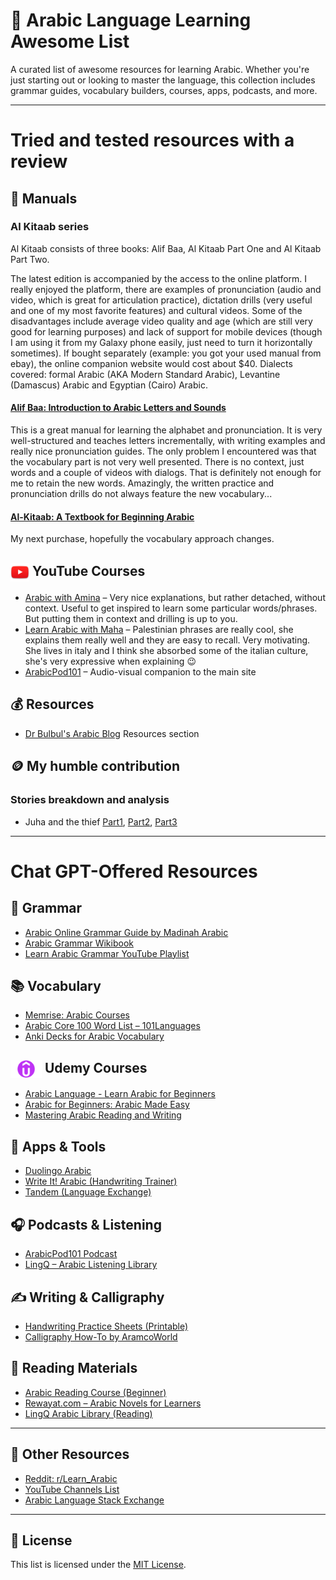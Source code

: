 # 🌟 Arabic Language Learning Awesome List

A curated list of awesome resources for learning Arabic. Whether you're just starting out or looking to master the language, this collection includes grammar guides, vocabulary builders, courses, apps, podcasts, and more.

---
# Tried and tested resources with a review

## 📖 Manuals
### Al Kitaab series
Al Kitaab consists of three books: Alif Baa, Al Kitaab Part One and Al Kitaab Part Two. 

The latest edition is accompanied by the access to the online platform. I really enjoyed the platform, there are examples of pronunciation (audio and video, which is great for articulation practice), dictation drills (very useful and one of my most favorite features) and cultural videos.
Some of the disadvantages include average video quality and age (which are still very good for learning purposes) and lack of support for mobile devices (though I am using it from my Galaxy phone easily, just need to turn it horizontally sometimes).
If bought separately (example: you got your used manual from ebay), the online companion website would cost about $40.
Dialects covered: formal Arabic (AKA Modern Standard Arabic), Levantine (Damascus) Arabic and Egyptian (Cairo) Arabic.

#### [Alif Baa: Introduction to Arabic Letters and Sounds](https://a.co/d/6bh909H)
This is a great manual for learning the alphabet and pronunciation. It is very well-structured and teaches letters incrementally, with writing examples and really nice pronunciation guides. 
The only problem I encountered was that the vocabulary part is not very well presented. There is no context, just words and a couple of videos with dialogs. That is definitely not enough for me to retain the new words. 
Amazingly, the written practice and pronunciation drills do not always feature the new vocabulary...

#### [Al-Kitaab: A Textbook for Beginning Arabic](https://a.co/d/ai5YPrI)
My next purchase, hopefully the vocabulary approach changes.

## <img src="img/youtube.png" width="30" style="vertical-align: middle;"> YouTube Courses

- [Arabic with Amina](https://www.youtube.com/@Arabicwithamina) – Very nice explanations, but rather detached, without context. Useful to get inspired to learn some particular words/phrases. But putting them in context and drilling is up to you.
- [Learn Arabic with Maha](https://www.youtube.com/@LearnArabicwithMaha) – Palestinian phrases are really cool, she explains them really well and they are easy to recall. Very motivating. She lives in italy and I think she absorbed some of the italian culture, she's very expressive when explaining :wink:
- [ArabicPod101](https://www.youtube.com/@arabicpod101) – Audio-visual companion to the main site

## :moneybag: Resources
- [Dr Bulbul's Arabic Blog](https://drbulbul.com/resources-for-learners-of-arabic/) Resources section

## :coin: My humble contribution
### Stories breakdown and analysis
- Juha and the thief [Part1](https://ideruga.github.io/arabic-language-learning-awesome-list/stories/juha_and_the_thief/juha-and-the-thief-01.pdf), [Part2](https://ideruga.github.io/arabic-language-learning-awesome-list/stories/juha_and_the_thief/juha-and-the-thief-02.pdf), [Part3](https://ideruga.github.io/arabic-language-learning-awesome-list/stories/juha_and_the_thief/juha-and-the-thief-03.pdf)

---
# Chat GPT-Offered Resources

## 🧠 Grammar

- [Arabic Online Grammar Guide by Madinah Arabic](https://www.madinaharabic.com/Arabic_Grammar.html)
- [Arabic Grammar Wikibook](https://en.wikibooks.org/wiki/Arabic)
- [Learn Arabic Grammar YouTube Playlist](https://www.youtube.com/playlist?list=PLJicmE8fK0EhImBeZQOEF8dqkbOUK4L6W)

## 📚 Vocabulary

- [Memrise: Arabic Courses](https://www.memrise.com/)
- [Arabic Core 100 Word List – 101Languages](https://www.101languages.net/arabic/most-common-arabic-words/)
- [Anki Decks for Arabic Vocabulary](https://ankiweb.net/shared/decks/arabic)

## <img src="img/udemy.png" alt="Udemy Logo" width="50" style="vertical-align: middle;"/> Udemy Courses

- [Arabic Language - Learn Arabic for Beginners](https://www.udemy.com/course/arabic-language/)
- [Arabic for Beginners: Arabic Made Easy](https://www.udemy.com/course/arabic-for-beginners-arabic-made-easy/)
- [Mastering Arabic Reading and Writing](https://www.udemy.com/course/arabic-writing-reading/)

## 📱 Apps & Tools

- [Duolingo Arabic](https://www.duolingo.com/)
- [Write It! Arabic (Handwriting Trainer)](https://play.google.com/store/apps/details?id=com.jernung.writeit.arabic)
- [Tandem (Language Exchange)](https://www.tandem.net/)

## 🎧 Podcasts & Listening

- [ArabicPod101 Podcast](https://www.arabicpod101.com/index.php)
- [LingQ – Arabic Listening Library](https://www.lingq.com/en/learn-arabic-online/)

## ✍️ Writing & Calligraphy

- [Handwriting Practice Sheets (Printable)](https://www.arabicreadingcourse.com/arabic-alphabet/)
- [Calligraphy How-To by AramcoWorld](https://www.aramcoworld.com/Resources/Interactive/Arabic-Calligraphy)

## 📖 Reading Materials

- [Arabic Reading Course (Beginner)](https://www.arabicreadingcourse.com/)
- [Rewayat.com – Arabic Novels for Learners](https://rewayat.com)
- [LingQ Arabic Library (Reading)](https://www.lingq.com/en/learn-arabic-online/)

---

## 🧩 Other Resources

- [Reddit: r/Learn_Arabic](https://www.reddit.com/r/Learn_Arabic/)
- [YouTube Channels List](https://www.youtube.com/results?search_query=learn+arabic)
- [Arabic Language Stack Exchange](https://arabic.stackexchange.com/)

---


## 📄 License

This list is licensed under the [MIT License](LICENSE).
